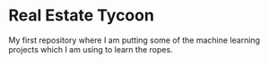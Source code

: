 # Real Estate Tycoon
 My first repository where I am putting some of the machine learning projects which I am using to learn the ropes.
